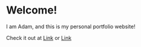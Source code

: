 # Welcome!

I am Adam, and this is my personal portfolio website!

Check it out at [Link](https://fodorad.github.io) or [Link](https://adamfodor.com)